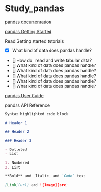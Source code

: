 # Study_pandas

[pandas documentation](https://pandas.pydata.org/docs/)

[pandas Getting Started](https://pandas.pydata.org/docs/getting_started/index.html#getting-started)

Read Getting started tutorials

- [x] What kind of data does pandas handle?
- [] How do I read and write tabular data?
- [] What kind of data does pandas handle?
- [] What kind of data does pandas handle?
- [] What kind of data does pandas handle?
- [] What kind of data does pandas handle?
- [] What kind of data does pandas handle?

[pandas User Guide](https://pandas.pydata.org/docs/user_guide/index.html#user-guide)

[pandas API Reference](https://pandas.pydata.org/docs/reference/index.html#api)



```markdown
Syntax highlighted code block

# Header 1

## Header 2

### Header 3

- Bulleted
- List

1. Numbered
2. List

**Bold** and _Italic_ and `Code` text

[Link](url) and ![Image](src)
```
